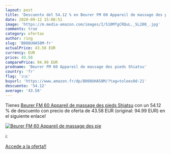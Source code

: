 ```yaml
---
layout: post
title: 'Descuento del 54.12 % en Beurer FM 60 Appareil de massage des pie'
date: 2020-09-12 15:08:51
image: 'https://m.media-amazon.com/images/I/510MfgCRQuL._SL200_.jpg'
comments: true
category: ofertas
author: ring
slug: 'B008UHA58M-fr'
actualPrice: 43.58 EUR
currency: EUR
price: 43.58
comparePrice: 94.99 EUR
prodname: 'Beurer FM 60 Appareil de massage des pieds Shiatsu'
country: 'fr'
flag: '🇫🇷'
buyurl: 'https://www.amazon.fr/dp/B008UHA58M/?tag=tolees0d-21'
descuento: '54.12'
average: '43.58'
---
```


Tienes [Beurer FM 60 Appareil de massage des pieds Shiatsu](https://www.amazon.fr/dp/B008UHA58M/?tag=tolees0d-21) con un 54.12 % de descuento con precio de oferta de 43.58 EUR (original: 94.99 EUR) en el siguiente enlace!

[![Beurer FM 60 Appareil de massage des pie](https://m.media-amazon.com/images/I/510MfgCRQuL._SL200_.jpg)](https://www.amazon.fr/dp/B008UHA58M/?tag=tolees0d-21)

ℹ️:


[Accede a la oferta!!](https://www.amazon.fr/dp/B008UHA58M/?tag=tolees0d-21)
